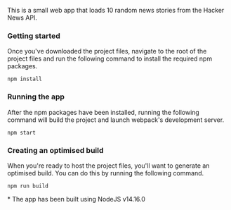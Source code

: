 This is a small web app that loads 10 random news stories from the Hacker News API.

### Getting started
Once you've downloaded the project files, navigate to the root of the project files and run the following command to install the required npm packages.

`npm install`

### Running the app
After the npm packages have been installed, running the following command will build the project and launch webpack's development server.

`npm start`

### Creating an optimised build
When you're ready to host the project files, you'll want to generate an optimised build. You can do this by running the following command.

`npm run build`

\* The app has been built using NodeJS v14.16.0
